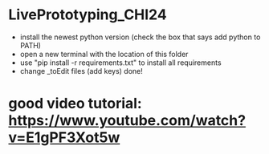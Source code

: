 # LivePrototyping_CHI24

- install the newest python version (check the box that says add python to PATH)
- open a new terminal with the location of this folder
- use "pip install -r requirements.txt" to install all requirements
- change _toEdit files (add keys)
done!

# good video tutorial: https://www.youtube.com/watch?v=E1gPF3Xot5w
